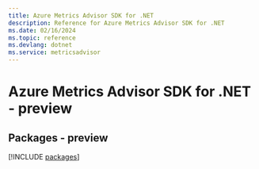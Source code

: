 ```yaml
---
title: Azure Metrics Advisor SDK for .NET
description: Reference for Azure Metrics Advisor SDK for .NET
ms.date: 02/16/2024
ms.topic: reference
ms.devlang: dotnet
ms.service: metricsadvisor
---
```

# Azure Metrics Advisor SDK for .NET - preview
## Packages - preview
[!INCLUDE [packages](metrics-advisor-index.md)]
